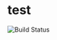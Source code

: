 # test

![Build Status](https://codebuild.us-east-2.amazonaws.com/badges?uuid=eyJlbmNyeXB0ZWREYXRhIjoiTXY5cUVsUmxJaVUzRHordlBZZGZTTmY2YkRaeXltemoyZnVyZXhOWHlQT3VjcjFHRDRleXZWVFB6TmthdEdDK3ZmT0M0UkVWZ2p1SkJCa2YrRkdwU1d3PSIsIml2UGFyYW1ldGVyU3BlYyI6IndhV0Y4d1NWQ3FOTWpDSHEiLCJtYXRlcmlhbFNldFNlcmlhbCI6MX0%3D&branch=develop)
